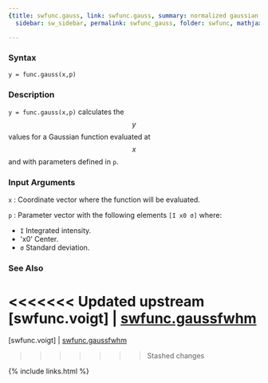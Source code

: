 ```yaml
---
{title: swfunc.gauss, link: swfunc.gauss, summary: normalized gaussian function, keywords: sample,
  sidebar: sw_sidebar, permalink: swfunc_gauss, folder: swfunc, mathjax: 'true'}

---
```

  
### Syntax
  
`y = func.gauss(x,p)`
  
### Description
  
`y = func.gauss(x,p)` calculates the $$y$$ values for a Gaussian function
evaluated at $$x$$ and with parameters defined in `p`.
  
### Input Arguments
  
`x`
: Coordinate vector where the function will be evaluated.
  
`p`
: Parameter vector with the following elements `[I x0 σ]` where:
 
  * `I` Integrated intensity.
  * 'x0' Center.
  * `σ` Standard deviation.
  
### See Also
  
<<<<<<< Updated upstream
[swfunc.voigt] \| [swfunc.gaussfwhm](swfunc_gaussfwhm)
=======
[swfunc.voigt] \| [swfunc.gaussfwhm](swfunc_gaussfwhm.html)
 
>>>>>>> Stashed changes

{% include links.html %}
